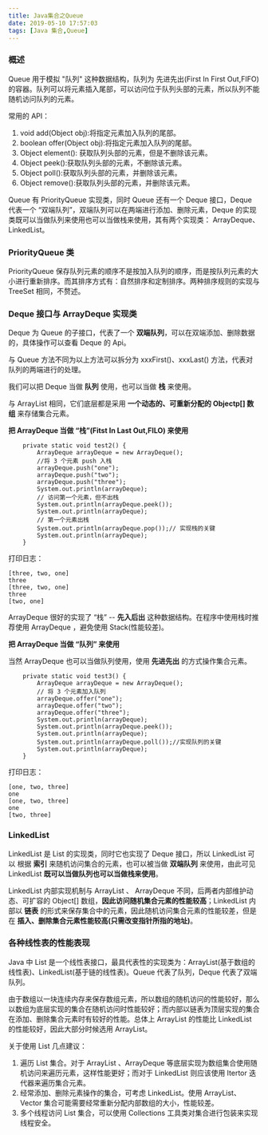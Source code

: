 ```yaml
---
title: Java集合之Queue
date: 2019-05-10 17:57:03
tags: [Java 集合,Queue]
---
```

### 概述

Queue 用于模拟 "队列" 这种数据结构，队列为 先进先出(First In First Out,FIFO) 的容器。队列可以将元素插入尾部，可以访问位于队列头部的元素，所以队列不能随机访问队列的元素。

常用的 API：
1. void add(Object obj):将指定元素加入队列的尾部。
2. boolean offer(Object obj):将指定元素加入队列的尾部。
3. Object element(): 获取队列头部的元素，但是不删除该元素。
4. Object peek():获取队列头部的元素，不删除该元素。
5. Object poll():获取队列头部的元素，并删除该元素。
6. Object remove():获取队列头部的元素，并删除该元素。
<!-- more -->

Queue 有 PriorityQueue 实现类，同时 Queue 还有一个 Deque 接口，Deque 代表一个 “双端队列”，双端队列可以在两端进行添加、删除元素，Deque 的实现类既可以当做队列来使用也可以当做栈来使用，其有两个实现类： ArrayDeque、LinkedList。



### PriorityQueue 类

PriorityQueue 保存队列元素的顺序不是按加入队列的顺序，而是按队列元素的大小进行重新排序。而其排序方式有：自然排序和定制排序。两种排序规则的实现与 TreeSet 相同，不赘述。

### Deque 接口与 ArrayDeque 实现类

Deque 为 Queue 的子接口，代表了一个 **双端队列**，可以在双端添加、删除数据的，具体操作可以查看 Deque 的 Api。

与 Queue 方法不同为以上方法可以拆分为 xxxFirst()、xxxLast() 方法，代表对队列的两端进行的处理。

我们可以把 Deque 当做 **队列** 使用，也可以当做 **栈** 来使用。


与 ArrayList 相同，它们底层都是采用 **一个动态的、可重新分配的 Objectp[] 数组** 来存储集合元素。

**把 ArrayDeque 当做 “栈”(Fitst In Last Out,FILO) 来使用**
```
    private static void test2() {
        ArrayDeque arrayDeque = new ArrayDeque();
        //将 3 个元素 push 入栈
        arrayDeque.push("one");
        arrayDeque.push("two");
        arrayDeque.push("three");
        System.out.println(arrayDeque);
        // 访问第一个元素，但不出栈
        System.out.println(arrayDeque.peek());
        System.out.println(arrayDeque);
        // 第一个元素出栈
        System.out.println(arrayDeque.pop());// 实现栈的关键
        System.out.println(arrayDeque);
    }
```

打印日志：

```
[three, two, one]
three
[three, two, one]
three
[two, one]
```

ArrayDeque 很好的实现了 “栈” -- **先入后出** 这种数据结构。在程序中使用栈时推荐使用 ArrayDeque ，避免使用 Stack(性能较差)。

**把 ArrayDeque 当做 “队列” 来使用**

当然 ArrayDeque 也可以当做队列使用，使用 **先进先出** 的方式操作集合元素。

```
    private static void test3() {
        ArrayDeque arrayDeque = new ArrayDeque();
        // 将 3 个元素加入队列
        arrayDeque.offer("one");
        arrayDeque.offer("two");
        arrayDeque.offer("three");
        System.out.println(arrayDeque);
        System.out.println(arrayDeque.peek());
        System.out.println(arrayDeque);
        System.out.println(arrayDeque.poll());//实现队列的关键
        System.out.println(arrayDeque);
    }
```
打印日志：
```
[one, two, three]
one
[one, two, three]
one
[two, three]
```

### LinkedList

LinkedList 是 List 的实现类，同时它也实现了 Deque 接口，所以 LinkedList 可以 根据 **索引** 来随机访问集合的元素，也可以被当做 **双端队列**
 来使用，由此可见 LinkedList **既可以当做队列也可以当做栈来使用**。

LinkedList 内部实现机制与 ArrayList 、 ArrayDeque 不同，后两者内部维护动态、可扩容的 Object[] 数组，**因此访问随机集合元素的性能较高**；LinkedList 内部以 **链表** 的形式来保存集合中的元素，因此随机访问集合元素的性能较差，但是在 **插入、删除集合元素性能较高(只需改变指针所指的地址)**。


### 各种线性表的性能表现

Java 中 List 是一个线性表接口，最具代表性的实现类为：ArrayList(基于数组的线性表)、LinkedList(基于链的线性表)。Queue 代表了队列，Deque 代表了双端队列。

由于数组以一块连续内存来保存数组元素，所以数组的随机访问的性能较好，那么以数组为底层实现的集合在随机访问时性能较好；而内部以链表为顶层实现的集合在添加、删除集合元素时有较好的性能。总体上 ArrayList 的性能比 LinkedList 的性能较好，因此大部分时候选用 ArrayList。

关于使用 List 几点建议：
1. 遍历 List 集合。对于 ArrayList 、ArrayDeque 等底层实现为数组集合使用随机访问来遍历元素，这样性能更好；而对于 LinkedList 则应该使用 Itertor 迭代器来遍历集合元素。
2. 经常添加、删除元素操作的集合，可考虑 LinkedList。使用 ArrayList、Vector 集合可能需要经常重新分配内部数组的大小，性能较差。
3. 多个线程访问 List 集合，可以使用 Collections 工具类对集合进行包装来实现线程安全。

